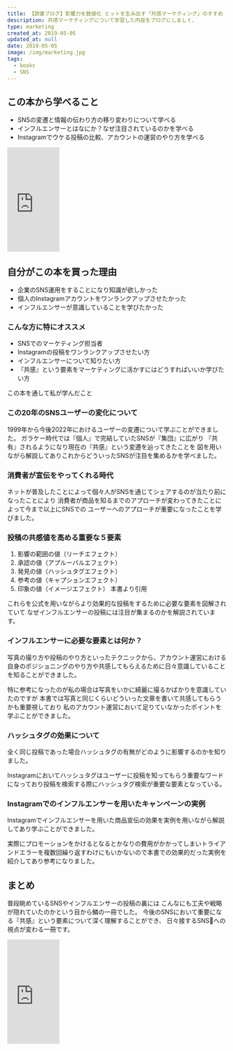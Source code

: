 ```yaml
---
title: 【読書ブログ】影響力を数値化 ヒットを生み出す「共感マーケティング」のすすめ
description: 共感マーケティングについて学習した内容をブログにしましｔ、
type: marketing
created_at: 2019-05-05
updated_at: null
date: 2019-05-05
image: /img/marketing.jpg
tags:
  - books
  - SNS
---
```


## この本から学べること

* SNSの変遷と情報の伝わり方の移り変わりについて学べる
* インフルエンサーとはなにか？なぜ注目されているのかを学べる
* Instagramでウケる投稿の比較、アカウントの運営のやり方を学べる

<iframe style="width: 120px; height: 240px;" src="https://rcm-fe.amazon-adsystem.com/e/cm?ref=qf_sp_asin_til&t=genki001-22&m=amazon&o=9&p=8&l=as1&IS2=1&detail=1&asins=4296101315&linkId=8b6a2e63c3194d478eb968dca703a77b&bc1=000000&lt1=_blank&fc1=333333&lc1=0066c0&bg1=ffffff&f=ifr" frameborder="0" marginwidth="0" marginheight="0" scrolling="no"></iframe>

## 自分がこの本を買った理由

* 企業のSNS運用をすることになり知識が欲しかった
* 個人のInstagramアカウントをワンランクアップさせたかった
* インフルエンサーが意識していることを学びたかった

### こんな方に特にオススメ

* SNSでのマーケティング担当者
* Instagramの投稿をワンランクアップさせたい方
* インフルエンサーについて知りたい方
* 『共感』という要素をマーケティングに活かすにはどうすればいいか学びたい方

この本を通して私が学んだこと

### この20年のSNSユーザーの変化について
1999年から今後2022年におけるユーザーの変遷について学ぶことができました。
ガラケー時代では『個人』で完結していたSNSが『集団』に広がり
『共有』されるようになり現在の『共感』という変遷を辿ってきたことを
図を用いながら解説してありこれからどういったSNSが注目を集めるかを学べました。

### 消費者が宣伝をやってくれる時代
ネットが普及したことによって個々人がSNSを通じてシェアするのが当たり前になったことにより
消費者が商品を知るまでのアプローチが変わってきたことによって今まで以上にSNSでの
ユーザーへのアプローチが重要になったことを学びました。

### 投稿の共感値を高める重要な５要素

1.  影響の範囲の値（リーチエフェクト）
2.  承認の値（アプルーバルエフェクト）
3.  発見の値（ハッシュタグエフェクト）
4.  参考の値（キャプションエフェクト）
5.  印象の値（イメージエフェクト）
本書より引用

これらを公式を用いながらより効果的な投稿をするために必要な要素を図解されていて
なぜインフルエンサーの投稿には注目が集まるのかを解説されています。

### インフルエンサーに必要な要素とは何か？

写真の撮り方や投稿のやり方といったテクニックから、アカウント運営における
自身のポジショニングのやり方や共感してもらえるために日々意識していることを知ることができました。

特に参考になったのが私の場合は写真をいかに綺麗に撮るかばかりを意識していたのですが
本書では写真と同じくらいどういった文章を書いて共感してもらうかも重要視しており
私のアカウント運営において足りていなかったポイントを学ぶことができました。

### ハッシュタグの効果について

全く同じ投稿であった場合ハッシュタグの有無がどのように影響するのかを知りました。

Instagramにおいてハッシュタグはユーザーに投稿を知ってもらう重要なワードになっており投稿を検索する際にハッシュタグ検索が重要な要素となっている。

### Instagramでのインフルエンサーを用いたキャンペーンの実例

Instagramでインフルエンサーを用いた商品宣伝の効果を実例を用いながら解説してあり学ぶことができました。

実際にプロモーションをかけるとなるとかなりの費用がかかってしまいトライアンドエラーを複数回繰り返すわけにもいかないので本書での効果的だった実例を紹介してあり参考になりました。

## まとめ

普段眺めているSNSやインフルエンサーの投稿の裏には
こんなにも工夫や戦略が隠れていたのかという目から鱗の一冊でした。
今後のSNSにおいて重要になる『共感』という要素について深く理解することができ、
日々接するSNSへの視点が変わる一冊です。

<iframe style="width: 120px; height: 240px;" src="https://rcm-fe.amazon-adsystem.com/e/cm?ref=qf_sp_asin_til&t=genki001-22&m=amazon&o=9&p=8&l=as1&IS2=1&detail=1&asins=4296101315&linkId=8b6a2e63c3194d478eb968dca703a77b&bc1=000000&lt1=_blank&fc1=333333&lc1=0066c0&bg1=ffffff&f=ifr" frameborder="0" marginwidth="0" marginheight="0" scrolling="no"></iframe>